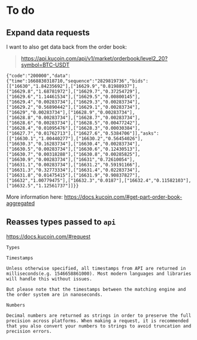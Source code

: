 # To do

## Expand data requests

I want to also get data back from the order book:

> https://api.kucoin.com/api/v1/market/orderbook/level2_20?symbol=BTC-USDT

```
{"code":"200000","data":{"time":1668830318710,"sequence":"2829819736","bids":[["16630","1.84235692"],["16629.9","0.81988937"],["16629.8","1.68781972"],["16629.7","0.37254729"],["16629.6","1.14461534"],["16629.5","0.00800145"],["16629.4","0.00283734"],["16629.3","0.00283734"],["16629.2","0.56890442"],["16629.1","0.00283734"],["16629","0.00283734"],["16628.9","0.00283734"],["16628.8","0.00283734"],["16628.7","0.00283734"],["16628.6","0.00283734"],["16628.5","0.00477242"],["16628.4","0.01095476"],["16628.3","0.00030384"],["16627.7","0.01762713"],["16627.6","0.5384706"]],"asks":[["16630.1","1.00440277"],["16630.2","0.56454026"],["16630.3","0.16283734"],["16630.4","0.00283734"],["16630.5","0.00283734"],["16630.6","0.12430513"],["16630.7","0.00318288"],["16630.8","0.00285825"],["16630.9","0.00283734"],["16631","0.72610054"],["16631.1","0.00283734"],["16631.2","0.59191166"],["16631.3","0.32773334"],["16631.4","0.02283734"],["16631.8","0.01475415"],["16631.9","0.90837827"],["16632","1.00779475"],["16632.3","0.0187"],["16632.4","0.11582103"],["16632.5","1.12561737"]]}}
```

More information here: https://docs.kucoin.com/#get-part-order-book-aggregated

## Reasses types passed to `api`

https://docs.kucoin.com/#request

    Types

    Timestamps

    Unless otherwise specified, all timestamps from API are returned in milliseconds(e.g. 1546658861000). Most modern languages and libraries will handle this without issues.

    But please note that the timestamps between the matching engine and the order system are in nanoseconds.

    Numbers

    Decimal numbers are returned as strings in order to preserve the full precision across platforms. When making a request, it is recommended that you also convert your numbers to strings to avoid truncation and precision errors.
